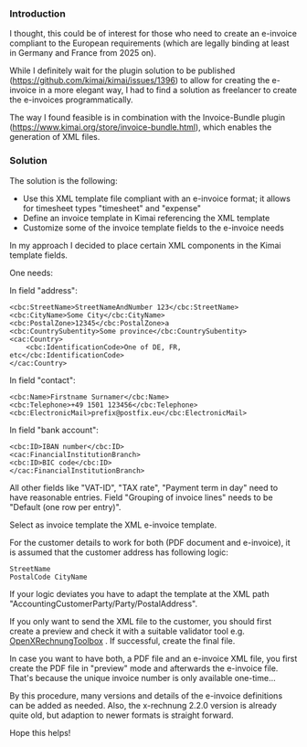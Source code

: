 ### Introduction

I thought, this could be of interest for those who need to create an e-invoice compliant to the European requirements (which are legally binding at least in Germany and France from 2025 on).

While I definitely wait for the plugin solution to be published (https://github.com/kimai/kimai/issues/1396) to allow for creating the e-invoice in a more elegant way, I had to find a solution as freelancer to create the e-invoices programmatically. 

The way I found feasible is in combination with the Invoice-Bundle plugin (https://www.kimai.org/store/invoice-bundle.html), which enables the generation of XML files.

### Solution

The solution is the following:
* Use this XML template file compliant with an e-invoice format; it allows for timesheet types "timesheet" and "expense"
* Define an invoice template in Kimai referencing the XML template
* Customize some of the invoice template fields to the e-invoice needs

In my approach I decided to place certain XML components in the Kimai template fields.

One needs:

In field "address":
```
<cbc:StreetName>StreetNameAndNumber 123</cbc:StreetName>
<cbc:CityName>Some City</cbc:CityName>
<cbc:PostalZone>12345</cbc:PostalZone>a
<cbc:CountrySubentity>Some province</cbc:CountrySubentity>
<cac:Country>
    <cbc:IdentificationCode>One of DE, FR, etc</cbc:IdentificationCode>
</cac:Country>
```

In field "contact":
```
<cbc:Name>Firstname Surnamer</cbc:Name>
<cbc:Telephone>+49 1501 123456</cbc:Telephone>
<cbc:ElectronicMail>prefix@postfix.eu</cbc:ElectronicMail>
```

In field "bank account":
```
<cbc:ID>IBAN number</cbc:ID>
<cac:FinancialInstitutionBranch>
<cbc:ID>BIC code</cbc:ID>
</cac:FinancialInstitutionBranch>
```

All other fields like "VAT-ID", "TAX rate", "Payment term in day" need to have reasonable entries. Field "Grouping of invoice lines" needs to be "Default (one row per entry)".

Select as invoice template the XML e-invoice template.

For the customer details to work for both (PDF document and e-invoice), it is assumed that the customer address has following logic:
```
StreetName
PostalCode CityName
```

If your logic deviates you have to adapt the template at the XML path "AccountingCustomerParty/Party/PostalAddress".

If you only want to send the XML file to the customer, you should first create a preview and check it with a suitable validator tool e.g. [OpenXRechnungToolbox](https://jcthiele.github.io/OpenXRechnungToolbox/resources/help/index.html) . If successful, create the final file.

In case you want to have both, a PDF file and an e-invoice XML file, you first create the PDF file in "preview" mode and afterwards the e-invoice file. That's because the unique invoice number is only available one-time...

By this procedure, many versions and details of the e-invoice definitions can be added as needed. Also, the x-rechnung 2.2.0 version is already quite old, but adaption to newer formats is straight forward.

Hope this helps!
